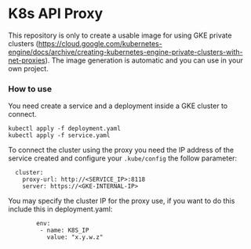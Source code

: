# K8s API Proxy

This repository is only to create a usable image for using GKE private clusters (https://cloud.google.com/kubernetes-engine/docs/archive/creating-kubernetes-engine-private-clusters-with-net-proxies). The image generation is automatic and you can use in your own project.


### How to use

You need create a service and a deployment inside a GKE cluster to connect. 

```
kubectl apply -f deployment.yaml
kubectl apply -f service.yaml
```

To connect the cluster using the proxy you need the IP address of the service created and configure your `.kube/config` the follow parameter:

```
  cluster:
    proxy-url: http://<SERVICE_IP>:8118
    server: https://<GKE-INTERNAL-IP>
```

You may specify the cluster IP for the proxy use, if you want to do this include this in deployment.yaml:

```
        env:
         - name: K8S_IP
           value: "x.y.w.z"
```
